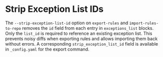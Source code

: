 # Strip Exception List IDs

The `--strip-exception-list-id` option on `export-rules` and `import-rules-to-repo` removes the `id` field from each entry in `exceptions_list` blocks. Only the `list_id` is required to reference an existing exception list. This prevents noisy diffs when exporting rules and allows importing them back without errors. A corresponding `strip_exception_list_id` field is available in `_config.yaml` for the export command.
